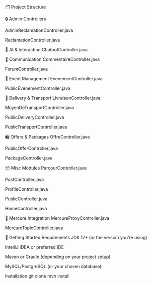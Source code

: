 🗂 Project Structure


🔒 Admin Controllers

AdminReclamationController.java

ReclamationController.java

🧠 AI & Interaction
ChatbotController.java

💬 Communication
CommentaireController.java

ForumController.java

📅 Event Management
EvenementController.java

PublicEvenementController.java

🚚 Delivery & Transport
LivraisonController.java

MoyenDeTransportController.java

PublicDeliveryController.java

PublicTransportController.java

🛍 Offers & Packages
OffreController.java

PublicOfferController.java

PackageController.java

📦 Misc Modules
ParcourController.java

PostController.java

ProfileController.java

PublicController.java

HomeController.java

🔁 Mercure Integration
MercureProxyController.java

MercureTopicController.java

🚀 Getting Started
Requirements
JDK 17+ (or the version you're using)

IntelliJ IDEA or preferred IDE

Maven or Gradle (depending on your project setup)

MySQL/PostgreSQL (or your chosen database)


Installation
git clone <repo-url>
mvn install
